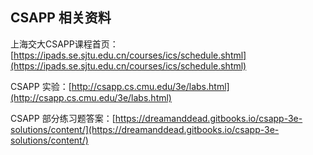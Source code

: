 ## CSAPP 相关资料

上海交大CSAPP课程首页：[https://ipads.se.sjtu.edu.cn/courses/ics/schedule.shtml](https://ipads.se.sjtu.edu.cn/courses/ics/schedule.shtml)

CSAPP 实验：[http://csapp.cs.cmu.edu/3e/labs.html](http://csapp.cs.cmu.edu/3e/labs.html)

CSAPP 部分练习题答案：[https://dreamanddead.gitbooks.io/csapp-3e-solutions/content/](https://dreamanddead.gitbooks.io/csapp-3e-solutions/content/)
